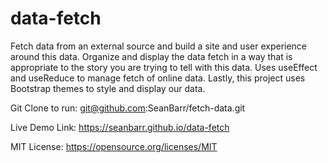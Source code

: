 # data-fetch
Fetch data from an external source and build a site and user experience around this data.
Organize and display the data fetch in a way that is appropriate to the story you are trying to tell with this data.
Uses useEffect and useReduce to manage fetch of online data.
Lastly, this project uses Bootstrap themes to style and display our data.

Git Clone to run: 
git@github.com:SeanBarr/fetch-data.git

Live Demo Link: 
https://seanbarr.github.io/data-fetch

MIT License: 
https://opensource.org/licenses/MIT